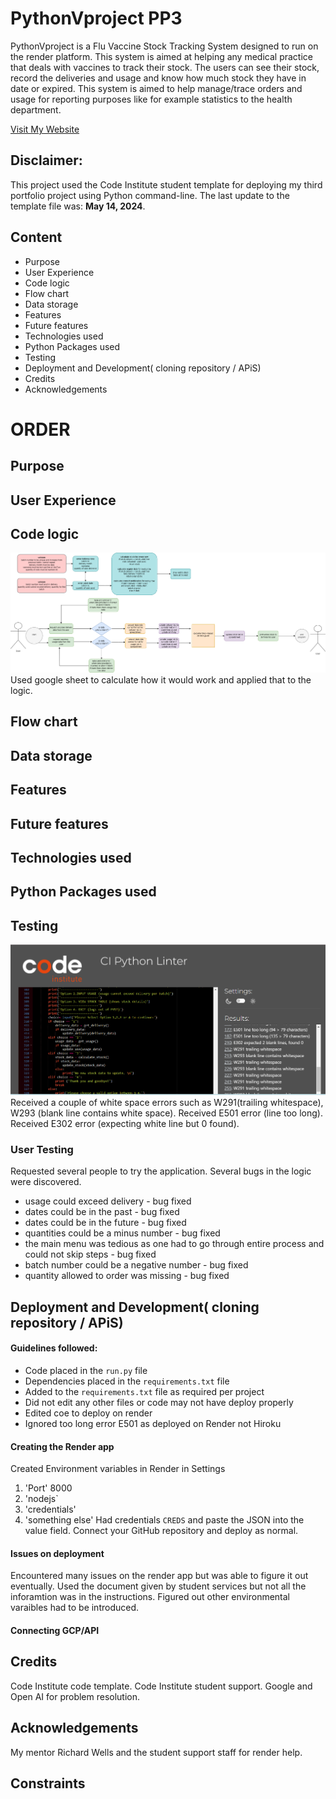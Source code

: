 # PythonVproject PP3

PythonVproject is a Flu Vaccine Stock Tracking System designed to run on the render platform. This system is aimed at helping any medical practice that deals with vaccines to track their stock. The users can see their stock, record the deliveries and usage and know how much stock they have in date or expired. This system is aimed to help manage/trace orders and usage for reporting purposes like for example statistics to the health department.

[Visit My Website](https://pythonvproject.onrender.com/)

## Disclaimer:
This project used the Code Institute student template for deploying my third portfolio project using Python command-line. The last update to the template file was: **May 14, 2024**.

## Content 
* Purpose
* User Experience
* Code logic
* Flow chart
* Data storage
* Features 
* Future features
* Technologies used 
* Python Packages used
* Testing
* Deployment and Development( cloning repository / APiS)
* Credits
* Acknowledgements 


# ORDER
## Purpose
## User Experience
## Code logic
![Flow Chart ](VacStock.drawio.png)
Used google sheet to calculate how it would work and applied that to the logic.
## Flow chart
## Data storage
## Features 
## Future features
## Technologies used 
## Python Packages used
## Testing 
![CodeTest](<python authenticator pep8ci.png>)
Received a couple of white space errors such as W291(trailing whitespace), W293 (blank line contains white space).
Received E501 error (line too long).
Received E302 error (expecting white line but 0 found).

### User Testing 
Requested several people to try the application. Several bugs in the logic were discovered.
- usage could exceed delivery - bug fixed
- dates could be in the past - bug fixed
- dates could be in the future - bug fixed
- quantities could be a minus number - bug fixed
- the main menu was tedious as one had to go through entire process and could not skip steps - bug fixed
- batch number could be a negative number - bug fixed 
- quantity allowed to order was missing - bug fixed

## Deployment and Development( cloning repository / APiS)
#### Guidelines followed:
- Code placed in the `run.py` file
- Dependencies placed in the `requirements.txt` file
- Added to the `requirements.txt` file as required per project
- Did not edit any other files or code may not have deploy properly
- Edited coe to deploy on render
- Ignored too long error E501 as deployed on Render not Hiroku
#### Creating the Render app
Created Environment variables in Render in Settings
1. 'Port' 8000
2. 'nodejs`
3. 'credentials'
4. 'something else'
Had credentials `CREDS` and paste the JSON into the value field.
Connect your GitHub repository and deploy as normal.
#### Issues on deployment 
Encountered many issues on the render app but was able to figure it out eventually.
Used the document given by student services but not all the inforamtion was in the instructions.
Figured out other environmental varaibles had to be introduced.
#### Connecting GCP/API


## Credits
Code Institute code template.
Code Institute student support.
Google and Open AI for problem resolution.

## Acknowledgements 
My mentor Richard Wells and the student support staff for render help.





## Constraints

